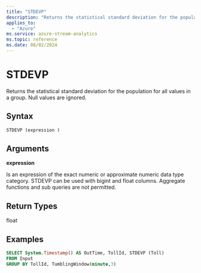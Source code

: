 ```yaml
---
title: "STDEVP"
description: "Returns the statistical standard deviation for the population for all values in a group. Null values are ignored."
applies_to: 
  - "Azure"
ms.service: azure-stream-analytics
ms.topic: reference
ms.date: 08/02/2024
---
```

# STDEVP
  Returns the statistical standard deviation for the population for all values in a group. Null values are ignored.  
  
 ## Syntax  
  
```SQL   
STDEVP (expression )  
```  
  
## Arguments  
 **expression**  
  
 Is an expression of the exact numeric or approximate numeric data type category. STDEVP can be used with bigint and float columns. Aggregate functions and sub queries are not permitted.  
  
## Return Types  
 float  
  
## Examples  
  
```SQL  
SELECT System.Timestamp() AS OutTime, TollId, STDEVP (Toll)   
FROM Input  
GROUP BY TollId, TumblingWindow(minute,3)  
  
```  
  
  

